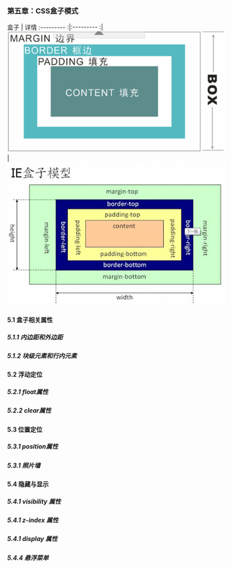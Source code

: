 ### 第五章：CSS盒子模式
盒子        |        详情
:--------- :|:--------- :|
![](./doc/box.png)|![](./doc/boxModel.png)

#### 5.1 盒子相关属性
##### 5.1.1 内边距和外边距
##### 5.1.2 块级元素和行内元素

#### 5.2 浮动定位
##### 5.2.1 float属性
##### 5.2.2 clear属性

#### 5.3 位置定位
##### 5.3.1 position属性 
##### 5.3.1 照片墙

#### 5.4 隐藏与显示
##### 5.4.1 visibility 属性
##### 5.4.1 z-index 属性
##### 5.4.1 display 属性
##### 5.4.4 悬浮菜单